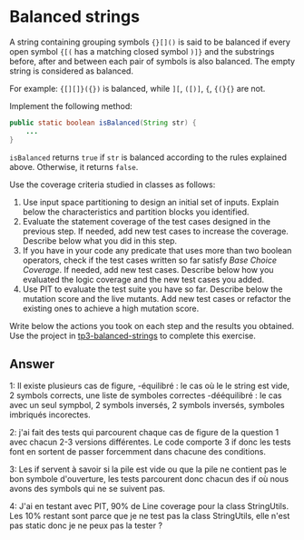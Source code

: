 # Balanced strings

A string containing grouping symbols `{}[]()` is said to be balanced if every open symbol `{[(` has a matching closed symbol `)]}` and the substrings before, after and between each pair of symbols is also balanced. The empty string is considered as balanced.

For example: `{[][]}({})` is balanced, while `][`, `([)]`, `{`, `{(}{}` are not.

Implement the following method:

```java
public static boolean isBalanced(String str) {
    ...
}
```

`isBalanced` returns `true` if `str` is balanced according to the rules explained above. Otherwise, it returns `false`.

Use the coverage criteria studied in classes as follows:

1. Use input space partitioning to design an initial set of inputs. Explain below the characteristics and partition blocks you identified.
2. Evaluate the statement coverage of the test cases designed in the previous step. If needed, add new test cases to increase the coverage. Describe below what you did in this step.
3. If you have in your code any predicate that uses more than two boolean operators, check if the test cases written so far satisfy *Base Choice Coverage*. If needed, add new test cases. Describe below how you evaluated the logic coverage and the new test cases you added.
4. Use PIT to evaluate the test suite you have so far. Describe below the mutation score and the live mutants. Add new test cases or refactor the existing ones to achieve a high mutation score.

Write below the actions you took on each step and the results you obtained.
Use the project in [tp3-balanced-strings](../code/tp3-balanced-strings) to complete this exercise.

## Answer

 1: Il existe plusieurs cas de figure, 
 -équilibré : le cas où le le string est vide,  2 symbols corrects, une liste de symboles correctes
 -dééquilibré : le cas avec un seul sympbol,  2 symbols inversés, 2 symbols inversés,  symboles imbriqués incorectes.

 2: j'ai fait des tests qui parcourent chaque cas de figure de la question 1 avec chacun 2-3 versions différentes. Le code comporte 3 if donc les tests font en sortent de passer forcemment dans chacune des conditions.

 3: Les if servent à savoir si la pile est vide ou que la pile ne contient pas le bon symbole d'ouverture, les tests parcourent donc chacun des if où nous avons des symbols qui ne se suivent pas.

 4: J'ai en testant avec PIT, 90% de Line coverage pour la class StringUtils. Les 10% restant sont parce que je ne test pas la class StringUtils, elle n'est pas static donc je ne peux pas la tester ? 
